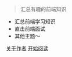 > 汇总有趣的前端知识

-   汇总前端学习知识
-   直击前端面试
-   其他主题～

[关于作者](https://github.com/sunxy7)
[开始阅读](/my-docs/home.md)
